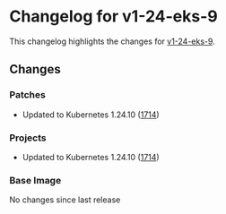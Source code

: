 # Changelog for v1-24-eks-9

This changelog highlights the changes for [v1-24-eks-9](https://github.com/aws/eks-distro/tree/v1-24-eks-9).

## Changes

### Patches
* Updated to Kubernetes 1.24.10 ([1714](https://github.com/aws/eks-distro/pull/1714))

### Projects
* Updated to Kubernetes 1.24.10 ([1714](https://github.com/aws/eks-distro/pull/1714))

### Base Image
No changes since last release


